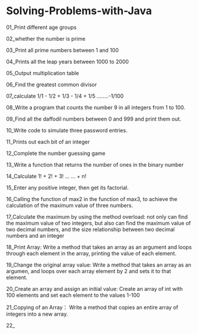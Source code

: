 # Solving-Problems-with-Java

01_Print different age groups

02_whether the number is prime

03_Print all prime numbers between 1 and 100

04_Prints all the leap years between 1000 to 2000

05_Output multiplication table

06_Find the greatest common divisor

07_calculate 1/1 - 1/2 + 1/3 - 1/4 + 1/5 ........-1/100

08_Write a program that counts the number 9 in all integers from 1 to 100.

09_Find all the daffodil numbers between 0 and 999 and print them out.

10_Write code to simulate three password entries.

11_Prints out each bit of an integer

12_Complete the number guessing game

13_Write a function that returns the number of ones in the binary number

14_Calculate 1! + 2! + 3! ... ... + n!

15_Enter any positive integer, then get its factorial.

16_Calling the function of max2 in the function of max3, to achieve the calculation of the maximum value of three numbers.

17_Calculate the maximum by using the method overload:
        not only can find the maximum value of two integers,
        but also can find the maximum value of two decimal numbers,
        and the size relationship between two decimal numbers and an integer
        
18_Print Array:
        Write a method that takes an array as an argument and loops through each element in the array, printing the value of each element.
        
19_Change the original array value:
        Write a method that takes an array as an argumen, and loops over each array element by 2 and sets it to that element.
        
20_Create an array and assign an initial value:
        Create an array of int with 100 elements and set each element to the values 1-100
        
21_Copying of an Array：
        Write a method that copies an entire array of integers into a new array.
        
22_        
        


